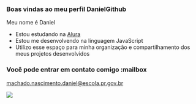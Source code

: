 ### Boas vindas ao meu perfil DanielGithub

Meu nome é Daniel

- Estou estudando na [Alura](https://www.alura.com.br)
- Estou me desenvolvendo na linguagem JavaScript
- Utilizo esse espaço para minha organização e compartilhamento dos meus projetos desenvolvidos

### Você pode entrar em contato comigo :mailbox

machado.nascimento.daniel@escola.pr.gov.br

![](https://media1.tenor.com/m/te8Hwtha-EoAAAAd/shrek-rizz-shrek-meme.gif)


